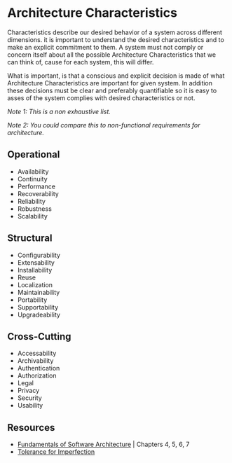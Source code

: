 # Architecture Characteristics

Characteristics describe our desired behavior of a system across different dimensions. it is important to understand the desired characteristics and to make an explicit commitment to them. A system must not comply or concern itself about all the possible Architecture Characteristics that we can think of, cause for each system, this will differ.

What is important, is that a conscious and explicit decision is made of what Architecture Characteristics are important for given system. In addition these decisions must be clear and preferably quantifiable so it is easy to asses of the system complies with desired characteristics or not.

*Note 1: This is a non exhaustive list.*

*Note 2: You could compare this to non-functional requirements for architecture.*


## Operational

* Availability
* Continuity
* Performance
* Recoverability
* Reliability
* Robustness
* Scalability

## Structural

* Configurability
* Extensability
* Installability
* Reuse
* Localization
* Maintainability
* Portability
* Supportability
* Upgradeability

## Cross-Cutting

* Accessability
* Archivability
* Authentication
* Authorization
* Legal
* Privacy
* Security
* Usability

## Resources

* [Fundamentals of Software Architecture](https://fundamentalsofsoftwarearchitecture.com/) | Chapters 4, 5, 6, 7
* [Tolerance for Imperfection](https://deviq.com/principles/tolerance-for-imperfection)